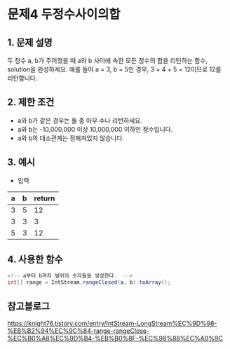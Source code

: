 # 문제4 두정수사이의합

## 1. 문제 설명
두 정수 a, b가 주어졌을 때 a와 b 사이에 속한 모든 정수의 합을 리턴하는 함수, solution을 완성하세요.
예를 들어 a = 3, b = 5인 경우, 3 + 4 + 5 = 12이므로 12를 리턴합니다.

## 2. 제한 조건
* a와 b가 같은 경우는 둘 중 아무 수나 리턴하세요.  
* a와 b는 -10,000,000 이상 10,000,000 이하인 정수입니다.  
* a와 b의 대소관계는 정해져있지 않습니다.  

## 3. 예시
* 입력
  
|a|b|return|
|------|---|---|
| 3 | 5 | 12|
| 3 | 3 | 3|
| 5 | 3 | 12|

## 4. 사용한 함수

 
``` java
<!-- a부터 b까지 범위의 숫자들을 생성한다.  --> 
int[] range = IntStream.rangeClosed(a, b).toArray();
```

## 참고블로그 
https://knight76.tistory.com/entry/IntStream-LongStream%EC%9D%98-%EB%B2%94%EC%9C%84-range-rangeClose-%EC%B0%A8%EC%9D%B4-%EB%B0%8F-%EC%98%88%EC%A0%9C
